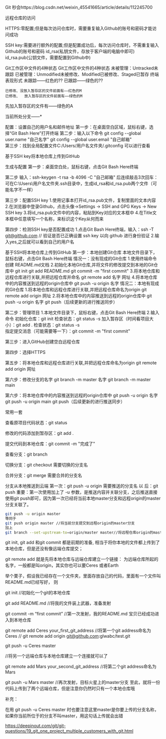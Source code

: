 Git 秒会https://blog.csdn.net/weixin_45541665/article/details/112245700



远程仓库的访问

HTTPS:零配置;但是每次访问仓库时，需要重复输入Github的账号和密码才能访问成功

SSH key:需要进行额外的配置;但是配置成功后，每次访问仓库时，不需重复输入Github的账号和密码
        id_rsa(私钥文件，存放于客户端的电脑中即可)
        id_rsa.pub(公钥文件，需要配置到Github中)


Git工作区中文件的4种状态
Git工作区中文件的4种状态
        未被管理：Untracked未跟踪
        已被管理：Unmodified未被修改、Modified已被修改、Staged已暂存
终端表现形式
    未跟踪——红色的??
    已跟踪——绿色的??
    
    已修改、没放入暂存区的文件前面有——红色的M
    已修改、  放入暂存区的文件前面有——绿色的M

 

先加入暂存区的文件有——绿色的A

当前所处分支——*


配置：设置自己的用户名和邮件地址
    第一步：在桌面空白区域，鼠标右键，选择“Git Bash Here”打开终端
    第二步：输入以下命令
          git config --global user.name "自己名字"
          git config --global user.email "自己邮箱"    
    第三步：找到全局配置文件C:/Users/用户名文件夹/.gitconfig 可以进行查看



基于SSH key将本地仓库上传到GitHub

生成与配置
第一步：桌面空白处，鼠标右键，点击Git Bash Here终端


第二步
    输入：ssh-keygen -t rsa -b 4096 -C "自己邮箱"
    后连续敲击3次回车：可在C:\Users\用户名文件夹\.ssh目录中，生成id_rsa和id_rsa.pub两个文件（可能名字不一样）


第三步：配置SSH key
    1.使用记事本打开id_rsa.pub文件，复制里面的文本内容
    2.在浏览器中登录Github，点击头像->Settings -> SSH and GPG Keys -> New SSH key
    3.将id_rsa.pub文件中的内容，粘贴到Key对应的文本框中
    4.在Title文本框中任意填写一个名称，来标识这个Key从何而来


第四步：检测SSH key是否配置成功
    1.点击Git Bash Here终端，输入：ssh -T git@github.com   // 验证是否已正确设置 ssh key 以向 github 进行身份验证
    2.输入yes,之后就可以看到自己的用户名


基于SSH将本地仓库上传到GitHub
第一步：本地创建Git仓库
本地文件目录下，鼠标右键，点击Git Bash Here终端
    情况一：没有现成的Git仓库
        1.使用终端命令创建 README.md文档
        2.初始化本地Git仓库,并将文件的修改提交到本地的Git仓库中
            git init
            git add README.md
            git commit -m "first commit"
        3.将本地仓库和远程仓库进行关联,并把远程仓库并命名
            git remote add 名字 网址
        4.将本地仓库中的内容推送到远程的origin仓库中
            git push -u origin 名字
    情况二：本地有现成的Git仓库
        1.将本地仓库和远程仓库进行关联,并把远程仓库命名为origin
            git remote add origin 网址
        2.将本地仓库中的内容推送到远程的origin仓库中
            git push -u origin 名字
            git push（后续更新的进行推送同步）

第二步：管理项目
    1.本地文件目录下，鼠标右键，点击Git Bash Here终端
    2.输入命令
        初始化仓库：git init
        检查状态：git status -s
        加入暂存区（时间看项目大小）：git add .
        检查状态：git status -s    
        指定提交消息（可能需要等一下）：git commit -m "first commit"


第三步：进入GitHub创建空白远程仓库


第四步：选择HTTPS


第五步：将本地仓库和远程仓库进行关联,并把远程仓库命名为origin
            git remote add origin 网址

第六步：修改分支的名字  git branch -m master 名字
            git branch -m master main


第六步：将本地仓库中的内容推送到远程的origin仓库中  git push -u origin 名字
                git push -u origin main
                git push（后续更新的进行推送同步）


常用一套

查看原项目代码状态：git status

修改的代码添加到暂存区：git add .

提交代码到本地仓库：git commit -m "完成了"

查看分支：git branch

切换分支：git checkout 需要切换的分支名

合并分支：git merge 需要合并的分支名

分支从本地推送到云端
    第一次：git push -u origin 需要推送的分支名
    以  后：git push
重要：第一次使用加上了 -u 参数，是推送内容并关联分支，之后推送直接使用git push即可，因为第一次已经将当前本地master分支和远程origin的master分支关联了。

```bash
git push -u origin master 
等同于
git push origin master //将当前分支提交到远程origin的master分支
加上
git branch --set-upstream-to=origin/master master//将远程仓库origin的master分支与本地仓库master分支关联
```



git init, git add 和git commit 都是前期的准备, 相当于将你本地的文件都上传到了本地仓库，但是还没有像远端仓库提交；

git remote add    就是先将本地仓库与远端仓库建立一个链接： 
为远端仓库所起的名字，一般都是叫origin，其实你也可以要Ceres 或者Earth



举个栗子，假设我已经存在一个文件夹，里面存放自己的代码，里面有一个文件叫README.md已经写好， 则

git init //初始化一个git的本地仓库

git add README.md //将我的文件装上武器，准备发射

git commit -m “first commit” //第一次发射，我的README.md 宝贝已经成功进入到本地仓库

git remote add Ceres your_first_git_address //将第一个git address命名为Ceres
// git remote add origin git@github.com:glwabc/test.git

git push -u Ceres master

//将另一个远端仓库与本地仓库建立一个连接就可以了

git remote add Mars your_second_git_address //将第二个git address命名为Mars

git push -u Mars master //再次发射，目标火星上的master分支
至此，就将一份代码上传到了两个远端仓库，但是注意你仍然时只有一个本地仓库哦

补充：

在用 git push -u Ceres master 时也要注意这里master是你要上传的分支名称，如果你当前所位于的分支不叫master，用这句话上传就会出错


https://deepinout.com/git/git-questions/19_git_one_project_multiple_customers_with_git.html